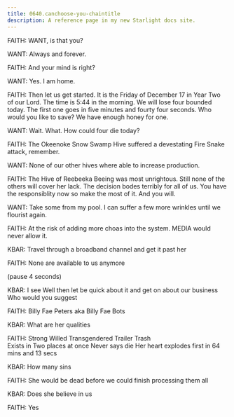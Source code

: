 ```yaml
---
title: 0640.canchoose-you-chaintitle
description: A reference page in my new Starlight docs site.
---
```

FAITH:
WANT, is that you? 

WANT:
Always and forever.

FAITH:
And your mind is right?

WANT:
Yes. I am home.

FAITH:
Then let us get started. 
It is the Friday of December 17 in Year Two of our Lord.
The time is 5:44 in the morning.
We will lose four bounded today.
The first one goes in five minutes and fourty four seconds. 
Who would you like to save?
We have enough honey for one. 

WANT:
Wait. 
What.
How could four die today?

FAITH: 
The Okeenoke Snow Swamp Hive suffered a devestating Fire Snake attack, remember.

WANT: 
None of our other hives where able to increase production.

FAITH: 
The Hive of Reebeeka Beeing was most unrightous.
Still none of the others will cover her lack.
The decision bodes terribly for all of us. 
You have the responsiblity now so make the most of it.
And you will.

WANT: 
Take some from my pool. 
I can suffer a few more wrinkles until we flourist again.

FAITH: 
At the risk of adding more choas into the system.
MEDIA would never allow it.

KBAR: Travel through a broadband channel and get it past her

FAITH: None are available to us anymore 

(pause 4 seconds)

KBAR: 
I see 
Well then let be quick about it and get on about our business
Who would you suggest

FAITH: 
Billy Fae Peters aka Billy Fae Bots

KBAR: 
What are her qualities

FAITH:
Strong Willed 
Transgendered Trailer Trash  
Exists in Two places at once
Never says die 
Her heart explodes first in 64 mins and 13 secs

KBAR: 
How many sins 

FAITH: 
She would be dead before we could finish processing them all

KBAR:
Does she believe in us 

FAITH:
Yes


